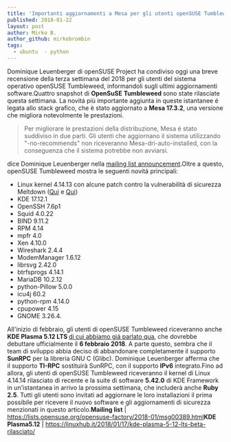 ```yaml
---
title: 'Importanti aggiornamenti a Mesa per gli utenti openSUSE Tumbleweed'
published: 2018-01-22
layout: post
author: Mirko B.
author_github: mirkobrombin
tags:
  - ubuntu  - python
---
```

Dominique Leuenberger di openSUSE Project ha condiviso oggi una breve recensione della terza settimana del 2018 per gli utenti del sistema operativo openSUSE Tumbleweed, informandoli sugli ultimi aggiornamenti software.Quattro snapshot di <strong>OpenSuSE</strong> <strong>Tumbleweed </strong>sono state rilasciate questa settimana. La novitá più importante aggiunta in queste istantanee é legata allo stack grafico, che è stato aggiornato a <strong>Mesa 17.3.2</strong>, una versione che migliora notevolmente le prestazioni.<blockquote>Per migliorare le prestazioni della distribuzione, Mesa é stato suddiviso in due parti. Gli utenti che aggiornano il sistema utilizzando "-no-recommends" non riceveranno Mesa-dri-auto-installed, con la conseguenza che il sistema potrebbe non avviarsi.</blockquote>dice Dominique Leuenberger nella <a href="https://lists.opensuse.org/opensuse-factory/2018-01/msg00389.html" target="_blank" rel="nofollow noopener noreferrer">mailing list announcement</a>.Oltre a questo, openSUSE Tumbleweed mostra le seguenti novitá principali:<ul>    <li>Linux kernel 4.14.13 con alcune patch contro la vulnerabilità di sicurezza Meltdown (<a href="https://linuxhub.it/2018/01/06/le-iso-ubuntu-17-10-respin-programmate-la-prossima-settimana/">Qui</a> e <a href="https://linuxhub.it/2018/01/07/kpti-la-nuova-funzionalita-del-kernel-mitiga-meltdown/">Qui</a>)</li>    <li>KDE 17.12.1</li>    <li>OpenSSH 7.6p1</li>    <li>Squid 4.0.22</li>    <li>BIND 9.11.2</li>    <li>RPM 4.14</li>    <li>mpfr 4.0</li>    <li>Xen 4.10.0</li>    <li>Wireshark 2.4.4</li>    <li>ModemManager 1.6.12</li>    <li>librsvg 2.42.0</li>    <li>btrfsprogs 4.14.1</li>    <li>MariaDB 10.2.12</li>    <li>python-Pillow 5.0.0</li>    <li>icu4j 60.2</li>    <li>python-rpm 4.14.0</li>    <li>cpupower 4.15</li>    <li>GNOME 3.26.4.</li></ul>All'inizio di febbraio, gli utenti di openSUSE Tumbleweed riceveranno anche <strong>KDE Plasma 5.12 LTS </strong><a href="https://linuxhub.it/2018/01/17/kde-plasma-5-12-lts-beta-rilasciato/">di cui abbiamo giá parlato qua</a>, che dovrebbe debuttare ufficialmente il <strong>6 febbraio 2018</strong>. A parte questo, sembra che il team di sviluppo abbia deciso di abbandonare completamente il supporto <strong>SunRPC</strong> per la libreria GNU C (Glibc). Dominique Leuenberger afferma che il supporto <strong>TI-RPC</strong> sostituirà SunRPC, con il supporto <strong>IPv6</strong> integrato.Fino ad allora, gli utenti di openSUSE Tumbleweed riceveranno il kernel di Linux 4.14.14 rilasciato di recente e la suite di software <strong>5.42.0</strong> di KDE Framework in un'istantanea in arrivo la prossima settimana, che includerà anche <strong>Ruby 2.5</strong>. Tutti gli utenti sono invitati ad aggiornare le loro installazioni il prima possibile per ricevere il nuovo software e gli aggiornamenti di sicurezza menzionati in questo articolo.<strong>Mailing list</strong> | <a href="https://lists.opensuse.org/opensuse-factory/2018-01/msg00389.html">https://lists.opensuse.org/opensuse-factory/2018-01/msg00389.html</a><strong>KDE Plasma5.12</strong> | <a href="https://linuxhub.it/2018/01/17/kde-plasma-5-12-lts-beta-rilasciato/">https://linuxhub.it/2018/01/17/kde-plasma-5-12-lts-beta-rilasciato/</a>